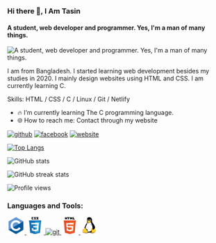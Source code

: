 
### Hi there 👋, I Am Tasin  
#### A student, web developer and programmer. Yes, I'm a man of many things.
![A student, web developer and programmer. Yes, I'm a man of many things.](https://arturssmirnovs.github.io/github-profile-readme-generator/images/banner.png)

I am from Bangladesh. I started learning web development besides my studies in 2020. I mainly design websites using HTML and CSS. I am currently learning C.  

Skills: HTML / CSS / C / Linux / Git / Netlify

- 🔥 I’m currently learning The C programming language. 
- 🌐 How to reach me: Contact through my website  


[<img src='https://cdn.jsdelivr.net/npm/simple-icons@3.0.1/icons/github.svg' alt='github' height='40'>](https://github.com/tasinhaque)  [<img src='https://cdn.jsdelivr.net/npm/simple-icons@3.0.1/icons/facebook.svg' alt='facebook' height='40'>](https://www.facebook.com/tasin65)  [<img src='https://cdn.jsdelivr.net/npm/simple-icons@3.0.1/icons/icloud.svg' alt='website' height='40'>](http://tasinhaque.netlify.app)  

[![Top Langs](https://github-readme-stats.vercel.app/api/top-langs/?username=tasinhaque)](https://github.com/anuraghazra/github-readme-stats)

![GitHub stats](https://github-readme-stats.vercel.app/api?username=tasinhaque&show_icons=true)  

![GitHub streak stats](https://github-readme-streak-stats.herokuapp.com/?user=tasinhaque)  

![Profile views](https://gpvc.arturio.dev/tasinhaque)  

<h3 align="left">Languages and Tools:</h3>
<p align="left"> <a href="https://www.cprogramming.com/" target="_blank" rel="noreferrer"> <img src="https://raw.githubusercontent.com/devicons/devicon/master/icons/c/c-original.svg" alt="c" width="40" height="40"/> </a> <a href="https://www.w3schools.com/css/" target="_blank" rel="noreferrer"> <img src="https://raw.githubusercontent.com/devicons/devicon/master/icons/css3/css3-original-wordmark.svg" alt="css3" width="40" height="40"/> </a> <a href="https://git-scm.com/" target="_blank" rel="noreferrer"> <img src="https://www.vectorlogo.zone/logos/git-scm/git-scm-icon.svg" alt="git" width="40" height="40"/> </a> <a href="https://www.w3.org/html/" target="_blank" rel="noreferrer"> <img src="https://raw.githubusercontent.com/devicons/devicon/master/icons/html5/html5-original-wordmark.svg" alt="html5" width="40" height="40"/> </a> <a href="https://www.linux.org/" target="_blank" rel="noreferrer"> <img src="https://raw.githubusercontent.com/devicons/devicon/master/icons/linux/linux-original.svg" alt="linux" width="40" height="40"/> </a> </p>


